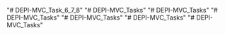 "# DEPI-MVC_Task_6_7_8" 
"# DEPI-MVC_Tasks" 
"# DEPI-MVC_Tasks" 
"# DEPI-MVC_Tasks" 
"# DEPI-MVC_Tasks" 
"# DEPI-MVC_Tasks" 
"# DEPI-MVC_Tasks" 
